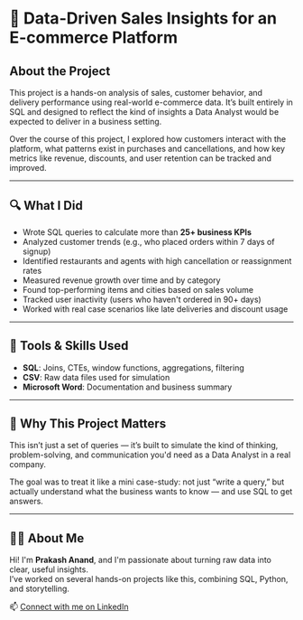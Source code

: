 # 🚀 Data-Driven Sales Insights for an E-commerce Platform

## About the Project

This project is a hands-on analysis of sales, customer behavior, and delivery performance using real-world e-commerce data. It’s built entirely in SQL and designed to reflect the kind of insights a Data Analyst would be expected to deliver in a business setting.

Over the course of this project, I explored how customers interact with the platform, what patterns exist in purchases and cancellations, and how key metrics like revenue, discounts, and user retention can be tracked and improved.

---
## 🔍 What I Did

- Wrote SQL queries to calculate more than **25+ business KPIs**
- Analyzed customer trends (e.g., who placed orders within 7 days of signup)
- Identified restaurants and agents with high cancellation or reassignment rates
- Measured revenue growth over time and by category
- Found top-performing items and cities based on sales volume
- Tracked user inactivity (users who haven't ordered in 90+ days)
- Worked with real case scenarios like late deliveries and discount usage

---

## 🧰 Tools & Skills Used

- **SQL**: Joins, CTEs, window functions, aggregations, filtering
- **CSV**: Raw data files used for simulation
- **Microsoft Word**: Documentation and business summary

---

## 🤝 Why This Project Matters

This isn’t just a set of queries — it’s built to simulate the kind of thinking, problem-solving, and communication you'd need as a Data Analyst in a real company.

The goal was to treat it like a mini case-study: not just “write a query,” but actually understand what the business wants to know — and use SQL to get answers.

---

## 🙋‍♂️ About Me

Hi! I'm **Prakash Anand**, and I'm passionate about turning raw data into clear, useful insights.  
I’ve worked on several hands-on projects like this, combining SQL, Python, and storytelling.

📫 [Connect with me on LinkedIn](https://www.linkedin.com/in/prakash-anand-b09244236/) 

